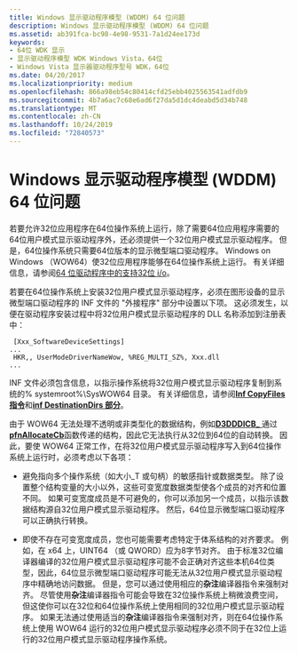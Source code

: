 ```yaml
---
title: Windows 显示驱动程序模型 (WDDM) 64 位问题
description: Windows 显示驱动程序模型 (WDDM) 64 位问题
ms.assetid: ab391fca-bc98-4e98-9531-7a1d24ee173d
keywords:
- 64位 WDK 显示
- 显示驱动程序模型 WDK Windows Vista，64位
- Windows Vista 显示器驱动程序型号 WDK，64位
ms.date: 04/20/2017
ms.localizationpriority: medium
ms.openlocfilehash: 866a98eb54c80414cfd25ebb4025563541adfdb9
ms.sourcegitcommit: 4b7a6ac7c68e6ad6f27da5d1dc4deabd5d34b748
ms.translationtype: MT
ms.contentlocale: zh-CN
ms.lasthandoff: 10/24/2019
ms.locfileid: "72840573"
---
```

# <a name="windows-display-driver-model-wddm-64-bit-issues"></a>Windows 显示驱动程序模型 (WDDM) 64 位问题


若要允许32位应用程序在64位操作系统上运行，除了需要64位应用程序需要的64位用户模式显示驱动程序外，还必须提供一个32位用户模式显示驱动程序。 但是，64位操作系统只需要64位版本的显示微型端口驱动程序。 Windows on Windows （WOW64）使32位应用程序能够在64位操作系统上运行。 有关详细信息，请参阅[64 位驱动程序中的支持32位 i/o](https://docs.microsoft.com/windows-hardware/drivers/kernel/supporting-32-bit-i-o-in-your-64-bit-driver)。

若要在64位操作系统上安装32位用户模式显示驱动程序，必须在图形设备的显示微型端口驱动程序的 INF 文件的 "外接程序" 部分中设置以下项。 这必须发生，以便在驱动程序安装过程中将32位用户模式显示驱动程序的 DLL 名称添加到注册表中：

```inf
 [Xxx_SoftwareDeviceSettings]
...
 HKR,, UserModeDriverNameWow, %REG_MULTI_SZ%, Xxx.dll
...
```

INF 文件必须包含信息，以指示操作系统将32位用户模式显示驱动程序复制到系统的% systemroot%\\SysWOW64 目录。 有关详细信息，请参阅[**Inf CopyFiles 指令**](https://docs.microsoft.com/windows-hardware/drivers/install/inf-copyfiles-directive)和[**inf DestinationDirs 部分**](https://docs.microsoft.com/windows-hardware/drivers/install/inf-destinationdirs-section)。

由于 WOW64 无法处理不透明或非类型化的数据结构，例如[**D3DDDICB\_** ](https://docs.microsoft.com/windows-hardware/drivers/ddi/d3dumddi/ns-d3dumddi-_d3dddicb_allocate)通过[**pfnAllocateCb**](https://docs.microsoft.com/windows-hardware/drivers/ddi/d3dumddi/nc-d3dumddi-pfnd3dddi_allocatecb)函数传递的结构，因此它无法执行从32位到64位的自动转换。 因此，要使 WOW64 正常工作，在将32位用户模式显示驱动程序写入到64位操作系统上运行时，必须考虑以下各项：

-   避免指向多个操作系统（如大小\_T 或句柄）的敏感指针或数据类型。 除了设置整个结构变量的大小以外，这些可变宽度数据类型使各个成员的对齐和位置不同。 如果可变宽度成员是不可避免的，你可以添加另一个成员，以指示该数据结构源自32位用户模式显示驱动程序。 然后，64位显示微型端口驱动程序可以正确执行转换。

-   即使不存在可变宽度成员，您也可能需要考虑特定于体系结构的对齐要求。 例如，在 x64 上，UINT64 （或 QWORD）应为8字节对齐。 由于标准32位编译器编译的32位用户模式显示驱动程序可能不会正确对齐这些本机64位类型，因此，64位显示微型端口驱动程序可能无法从32位用户模式显示驱动程序中精确地访问数据。 但是，您可以通过使用相应的**杂注**编译器指令来强制对齐。 尽管使用**杂注**编译器指令可能会导致在32位操作系统上稍微浪费空间，但这使你可以在32位和64位操作系统上使用相同的32位用户模式显示驱动程序。 如果无法通过使用适当的**杂注**编译器指令来强制对齐，则在64位操作系统上使用 WOW64 运行的32位用户模式显示驱动程序必须不同于在32位上运行的32位用户模式显示驱动程序操作系统。

 

 





